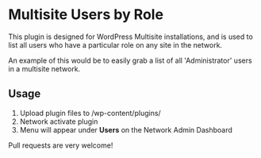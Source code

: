# Multisite Users by Role

This plugin is designed for WordPress Multisite installations, and is used to list all users who have a particular role on any site in the network.

An example of this would be to easily grab a list of all 'Administrator' users in a multisite network.

## Usage
1. Upload plugin files to /wp-content/plugins/
2. Network activate plugin
3. Menu will appear under **Users** on the Network Admin Dashboard


Pull requests are very welcome!